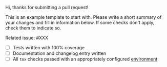 Hi, thanks for submitting a pull request!

This is an example template to start with.
Please write a short summary of your changes and fill in information below.
If some checks don't apply, check them to indicate so.

Related issue: #XXX

- [ ] Tests written with 100% coverage
- [ ] Documentation and changelog entry written
- [ ] All `tox` checks passed with an appropriately configured
  [environment](https://github.com/felix-hilden/tekore#running-tests)
